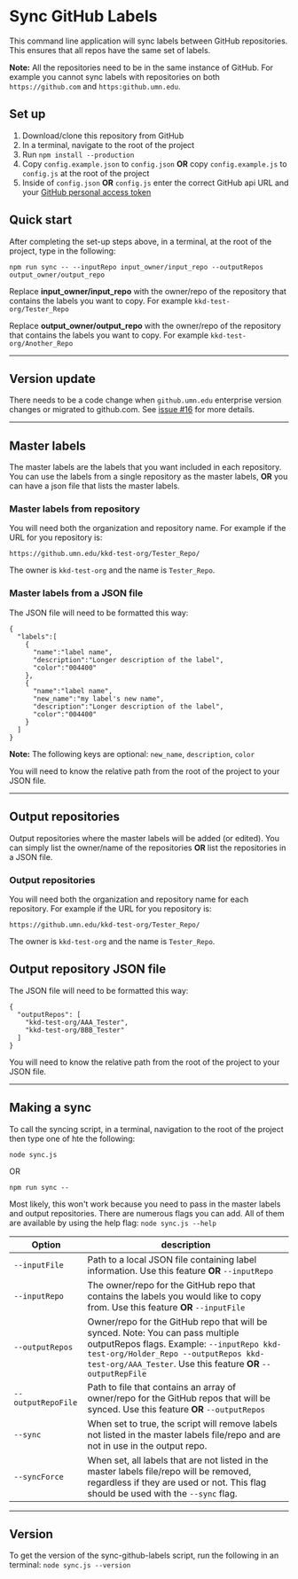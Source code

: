 # Sync GitHub Labels

This command line application will sync labels between GitHub repositories. This ensures that all repos have the same set of labels.

**Note:** All the repositories need to be in the same instance of GitHub. For example you cannot sync labels with repositories on both `https://github.com` and `https:github.umn.edu`.

## Set up

1. Download/clone this repository from GitHub
1. In a terminal, navigate to the root of the project
1. Run `npm install --production`
1. Copy `config.example.json` to `config.json`  **OR** copy `config.example.js` to `config.js` at the root of the project
1. Inside of `config.json` **OR** `config.js` enter the correct GitHub api URL and your [GitHub personal access token](https://help.github.com/en/github/authenticating-to-github/creating-a-personal-access-token-for-the-command-line)
 

## Quick start
After completing the set-up steps above, in a terminal, at the root of the project, type in the following:
```
npm run sync -- --inputRepo input_owner/input_repo --outputRepos output_owner/output_repo
```

Replace **input_owner/input_repo** with the owner/repo of the repository that contains the labels you want to copy.  For example `kkd-test-org/Tester_Repo`

Replace **output_owner/output_repo** with the owner/repo of the repository that contains the labels you want to copy.  For example `kkd-test-org/Another_Repo`

---
## Version update

There needs to be a code change when `github.umn.edu` enterprise version changes or migrated to github.com.  See [issue #16](https://github.com/dobe0002/sync-github-labels/issues/16) for more details.

---

## Master labels

The master labels are the labels that you want included in each repository. You can use the labels from a single repository as the master labels, **OR** you can have a json file that lists the master labels.

### Master labels from repository

You will need both the organization and repository name. For example if the URL for you repository is:

```
https://github.umn.edu/kkd-test-org/Tester_Repo/
```

The owner is `kkd-test-org` and the name is `Tester_Repo`.

### Master labels from a JSON file

The JSON file will need to be formatted this way:

```
{
  "labels":[
    {
      "name":"label name",
      "description":"Longer description of the label",
      "color":"004400"
    },
    {
      "name":"label name",
      "new_name":"my label's new name",
      "description":"Longer description of the label",
      "color":"004400"
    }
  ]
}
```

**Note:** The following keys are optional: `new_name`, `description`, `color`

You will need to know the relative path from the root of the project to your JSON file.

---

## Output repositories

Output repositories where the master labels will be added (or edited). You can simply list the owner/name of the repositories **OR** list the repositories in a JSON file.

### Output repositories

You will need both the organization and repository name for each repository. For example if the URL for you repository is:

```
https://github.umn.edu/kkd-test-org/Tester_Repo/
```

The owner is `kkd-test-org` and the name is `Tester_Repo`.



## Output repository JSON file

The JSON file will need to be formatted this way:

```
{
  "outputRepos": [
    "kkd-test-org/AAA_Tester",
    "kkd-test-org/BBB_Tester"
  ]
}

```

You will need to know the relative path from the root of the project to your JSON file.

---

## Making a sync

To call the syncing script, in a terminal, navigation to the root of the project then type  one of hte the following:

```
node sync.js
```
OR
```
npm run sync -- 
```

Most likely, this won't work because you need to pass in the master labels and output repositories. There are numerous flags you can add. All of them are available by using the help flag: `node sync.js --help`

| Option            | description                                                                                                                                                                                                                         |
| ----------------- | ----------------------------------------------------------------------------------------------------------------------------------------------------------------------------------------------------------------------------------- |
| `--inputFile`     | Path to a local JSON file containing label information. Use this feature **OR** `--inputRepo`                                                                                                                                       |
| `--inputRepo`     | The owner/repo for the GitHub repo that contains the labels you would like to copy from. Use this feature **OR** `--inputFile`                                                                                                      |
| `--outputRepos`   | Owner/repo for the GitHub repo that will be synced. Note: You can pass multiple outputRepos flags. Example: `--inputRepo kkd-test-org/Holder_Repo --outputRepos kkd-test-org/AAA_Tester`. Use this feature **OR** `--outputRepFile` |
| `--outputRepoFile` | Path to file that contains an array of owner/repo for the GitHub repos that will be synced. Use this feature **OR** `--outputRepos`                                                                                                 |
| `--sync`          | When set to true, the script will remove labels not listed in the master labels file/repo and are not in use in the output repo.                                                                                                    |
| `--syncForce`     | When set, all labels that are not listed in the master labels file/repo will be removed, regardless if they are used or not. This flag should be used with the `--sync` flag.                                                       |

---

## Version

To get the version of the sync-github-labels script, run the following in an terminal: `node sync.js --version`
